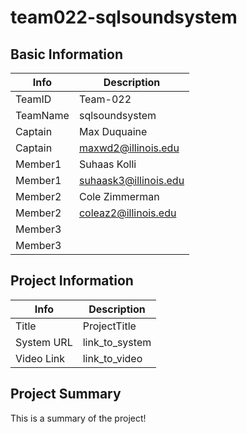 # team022-sqlsoundsystem

## Basic Information

|   Info      |        Description     |
| ----------- | ---------------------- |
| TeamID      |        Team-022        |
| TeamName    |      sqlsoundsystem    |
| Captain     |     Max Duquaine       |
| Captain     |   maxwd2@illinois.edu  |
| Member1     |       Suhaas Kolli     |
| Member1     |  suhaask3@illinois.edu |
| Member2     |     Cole Zimmerman     |
| Member2     |  coleaz2@illinois.edu  |
| Member3     |                        |
| Member3     |                        |

## Project Information

|   Info      |        Description     |
| ----------- | ---------------------- |
|  Title      |       ProjectTitle     |
| System URL  |      link_to_system    |
| Video Link  |      link_to_video     |

## Project Summary

This is a summary of the project!
